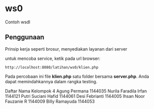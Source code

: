 # ws0
Contoh wsdl

## Penggunaan
Prinsip kerja seperti brosur, menyediakan layanan dari server

untuk mencoba service, ketik pada url browser:

`http://localhost:8080/latihan/ws0/klien.php`

Pada percobaan ini file **klien.php** satu folder bersama **server.php**. Anda dapat memindahkannya dalam rangka testing.

Daftar Nama Kelompok 4
Agung Permana			1144035
Nurila Faradila Irfan	1144121
Putri Suciani Hafid		1144061
Desi Febrianti			1144005
Ihsan Noor Fauzanie R	1144009
Billy Ramayuda			1144053